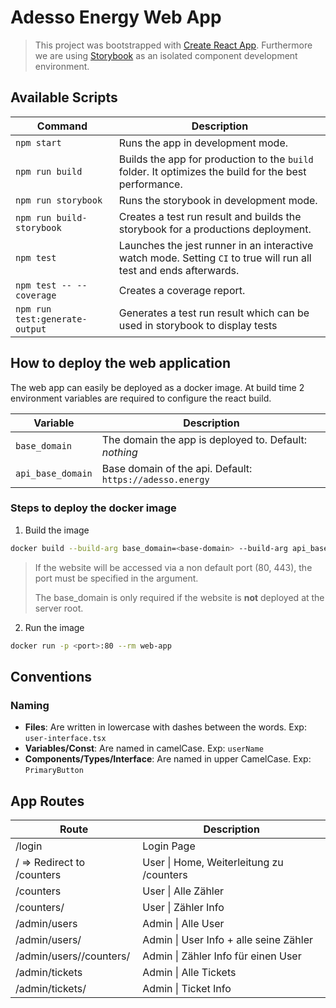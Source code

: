 # Adesso Energy Web App

> This project was bootstrapped with
> [Create React App](https://github.com/facebook/create-react-app). Furthermore
> we are using [Storybook](https://storybook.js.org) as an isolated component
> development environment.

## Available Scripts

| Command                        | Description                                                                                                        |
| ------------------------------ | ------------------------------------------------------------------------------------------------------------------ |
| `npm start`                    | Runs the app in development mode.                                                                                  |
| `npm run build`                | Builds the app for production to the `build` folder. It optimizes the build for the best performance.              |
| `npm run storybook`            | Runs the storybook in development mode.                                                                            |
| `npm run build-storybook`      | Creates a test run result and builds the storybook for a productions deployment.                                   |
| `npm test`                     | Launches the jest runner in an interactive watch mode. Setting `CI` to true will run all test and ends afterwards. |
| `npm test -- --coverage`       | Creates a coverage report.                                                                                         |
| `npm run test:generate-output` | Generates a test run result which can be used in storybook to display tests                                        |

## How to deploy the web application

The web app can easily be deployed as a docker image. At build time 2
environment variables are required to configure the react build.

| Variable          | Description                                              |
| ----------------- | -------------------------------------------------------- |
| `base_domain`     | The domain the app is deployed to. Default: _nothing_    |
| `api_base_domain` | Base domain of the api. Default: `https://adesso.energy` |

### Steps to deploy the docker image

1. Build the image

```bash
docker build --build-arg base_domain=<base-domain> --build-arg api_base_domain=<api-domain> -t web-app .
```

> If the website will be accessed via a non default port (80, 443), the port
> must be specified in the argument.
>
>The base_domain is only required if the
> website is **not** deployed at the server root.

2. Run the image

```bash
docker run -p <port>:80 --rm web-app
```

## Conventions

### Naming

- **Files**: Are written in lowercase with dashes between the words. Exp:
  `user-interface.tsx`
- **Variables/Const**: Are named in camelCase. Exp: `userName`
- **Components/Types/Interface**: Are named in upper CamelCase. Exp:
  `PrimaryButton`

## App Routes

| Route                           | Description                              |
| ------------------------------- | ---------------------------------------- |
| /login                          | Login Page                               |
| / => Redirect to /counters      | User \| Home, Weiterleitung zu /counters |
| /counters                       | User \| Alle Zähler                      |
| /counters/<id>                  | User \| Zähler Info                      |
| /admin/users                    | Admin \| Alle User                       |
| /admin/users/<id>               | Admin \| User Info + alle seine Zähler   |
| /admin/users/<id>/counters/<id> | Admin \| Zähler Info für einen User      |
| /admin/tickets                  | Admin \| Alle Tickets                    |
| /admin/tickets/<id>             | Admin \| Ticket Info                     |
